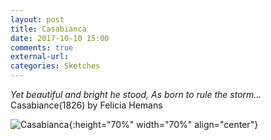```yaml
---
layout: post
title: Casabianca
date: 2017-10-10 15:00
comments: true
external-url:
categories: Sketches
---
```


<i>Yet beautiful and bright he stood,
As born to rule the storm...</i>
Casabiance(1826)
by Felicia Hemans

![Casabianca](/assets/casabianca.png){:height="70%" width="70%" align="center"}